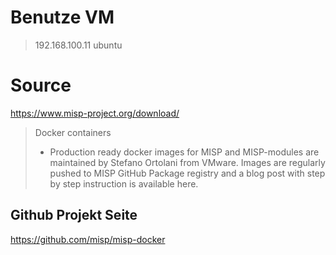 # Benutze VM

> 192.168.100.11   ubuntu

# Source

https://www.misp-project.org/download/
> Docker containers
> 
  > - Production ready docker images for MISP and MISP-modules are maintained by Stefano Ortolani from VMware. Images are regularly pushed to MISP GitHub Package registry and a blog post with step by step instruction is available here.  
## Github Projekt Seite
https://github.com/misp/misp-docker


